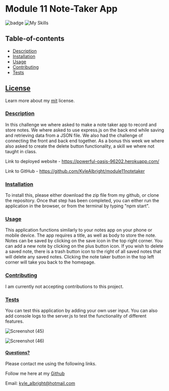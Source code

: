 # Module 11 Note-Taker App
  ![badge](https://img.shields.io/badge/License-mit-blueviolet.svg) 
  ![My Skills](https://skillicons.dev/icons?i=html,css,js,nodejs,express&theme=dark)
  
   
  
  
  ## Table-of-contents

* [Description](#Description)
* [Installation](#Installation)
* [Usage](#Usage)
* [Contributing](#Contributing)
* [Tests](#Tests)

 ## [License](#table-of-contents)
Learn more about my [mit](https://choosealicense.com/licenses/mit) license. 

### [Description](#table-of-contents)
In this challenge we where asked to make a note taker app to record and store notes. We where asked to use express.js on the back end while saving and retrieving data from a JSON file. We also had the challenge of connecting the front and back end together. As a bonus this week we where also asked to create the delete button functionality, a skill we where not taught in class. 

Link to deployed website - https://powerful-oasis-96202.herokuapp.com/

Link to GitHub - https://github.com/KyleAlbright/module11notetaker




### [Installation](#table-of-contents)
To install this, please either download the zip file from my github, or clone the repository. Once that step has been completed, you can either run the application in the browser, or from the terminal by typing "npm start".



### [Usage](#table-of-contents)
This application functions similarly to your notes app on your phone or mobile device. The app requires a title, as well as body to store the note. Notes can be saved by clicking on the save icon in the top right corner. You can add a new note by clicking on the plus button icon.  If you wish to delete a saved note, there is a trash button icon to the right of all saved notes that will delete any saved notes. Clicking the note taker button in the top left corner will take you back to the homepage. 



### [Contributing](#table-of-contents)
I am currently not accepting contributions to this project.



### [Tests](#table-of-contents)
You can test this application by adding your own user input. You can also add console logs to the server.js to test the functionality of different features. 



![Screenshot (45)](https://user-images.githubusercontent.com/110487869/204674748-3ef56a12-fe4a-4713-8bf7-be0f15bcc344.png)


![Screenshot (46)](https://user-images.githubusercontent.com/110487869/204674761-f5804632-4804-4405-affc-b06da9938af7.png)

#### [Questions?](#table-of-contents)
Please contact me using the following links.

Follow me here at my [Github](https://github.com/KyleAlbright) 

Email: kyle_albright@hotmail.com


